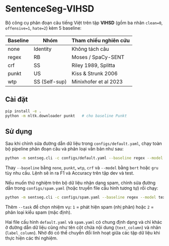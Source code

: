 # SentenceSeg-VIHSD

Bộ công cụ phân đoạn câu tiếng Việt trên tập **VIHSD** (gồm ba nhãn `clean=0`, `offensive=1`, `hate=2`) kèm 5 baseline:

| Baseline         | Nhóm        | Tham chiếu nghiên cứu         |
|------------------|--------------|-----------------------------------------|
| none             | Identity     | Không tách câu                         |
| regex            | RB           | Moses / SpaCy-SENT                      |
| crf              | SS           | Riley 1989, Splitta                     |
| punkt            | US           | Kiss & Strunk 2006                      |
| wtp              | SS (Self-sup)| Minixhofer et al 2023                   |


## Cài đặt

```bash
pip install -e .
python -m nltk.downloader punkt   # cho baseline Punkt
```

## Sử dụng

Sau khi chỉnh sửa đường dẫn dữ liệu trong `configs/default.yaml`, chạy toàn bộ pipeline phân đoạn câu và phân loại văn bản như sau:
```bash
python -m sentseg.cli -c configs/default.yaml --baseline regex --model textcnn
```

Thay `--baseline` bằng `none`, `punkt`, `wtp`, `crf` và `--model` bằng `bert` hoặc `gru` tùy nhu cầu. Lệnh sẽ in ra F1 và Accuracy trên tập dev và test.

Nếu muốn thử nghiệm trên bộ dữ liệu nhận dạng spam, chỉnh sửa đường dẫn trong
`configs/spam.yaml` (hoặc truyền file cấu hình tương tự) rồi chạy:


```bash
python -m sentseg.cli -c configs/spam.yaml --baseline regex --model textcnn --task 1
```

Thêm `--task` để chọn nhiệm vụ: `1` = phát hiện spam (nhị phân) hoặc `2` = phân
loại kiểu spam (mặc định).

Hai file cấu hình `default.yaml` và `spam.yaml` có chung định dạng và chỉ khác ở
đường dẫn dữ liệu cũng như tên cột chứa nội dung (`text_column`) và nhãn
(`label_column`). Nhờ đó có thể chuyển đổi linh hoạt giữa các tập dữ liệu khi
thực hiện các thí nghiệm.



